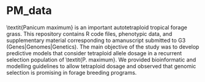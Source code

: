 # PM_data

\textit{Panicum maximum} is an important autotetraploid tropical forage grass. This repository contains R code files, phenotypic data, and supplementary material corresponding to amanuscript submitted to G3 (Genes|Genomes|Genetics). The main objective of the study was to develop predictive models that consider tetraploid allele dosage in a recurrent selection population of \textit{P. maximum}. We provided bioinformatic and modelling guidelines to allow tetraploid dosage and observed that genomic selection is promising in forage breeding programs.
